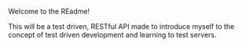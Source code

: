 Welcome to the REadme! 

This will be a test driven, RESTful API made to introduce myself to the concept of test driven development and learning to test servers.
